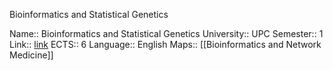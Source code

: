 Bioinformatics and Statistical Genetics

Name:: Bioinformatics and Statistical Genetics
University:: UPC
Semester:: 1
Link:: [link](https://www.fib.upc.edu/en/studies/masters/master-data-science/curriculum/syllabus/BSG-MDS)
ECTS:: 6
Language:: English
Maps:: [[Bioinformatics and Network Medicine]]